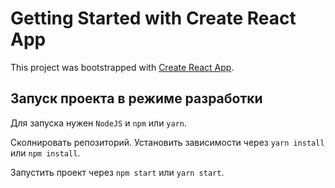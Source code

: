 # Getting Started with Create React App

This project was bootstrapped with [Create React App](https://github.com/facebook/create-react-app).

## Запуск проекта в режиме разработки

Для запуска нужен `NodeJS` и `npm` или `yarn`.

Сколнировать репозиторий. Установить зависимости через `yarn install` или `npm install`.

Запустить проект через `npm start` или `yarn start`.
